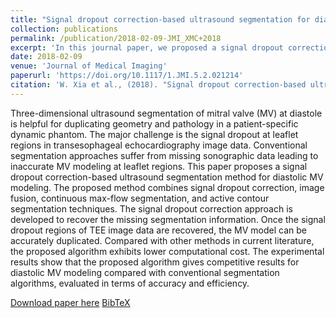 ```yaml
---
title: "Signal dropout correction-based ultrasound segmentation for diastolic mitral valve modeling"
collection: publications
permalink: /publication/2018-02-09-JMI_XMC+2018
excerpt: 'In this journal paper, we proposed a signal dropout correction-based ultrasound segmentation method for diastolic Mitral valve modeling.'
date: 2018-02-09
venue: 'Journal of Medical Imaging'
paperurl: 'https://doi.org/10.1117/1.JMI.5.2.021214'
citation: 'W. Xia et al., (2018). "Signal dropout correction-based ultrasound segmentation for diastolic mitral valve modeling"; in <i>Journal of Medical Imaging</i>, 15(2), pp. 1-6.'
---
```


Three-dimensional ultrasound segmentation of mitral valve (MV) at diastole is helpful for duplicating geometry and pathology in a patient-specific dynamic phantom. The major challenge is the signal dropout at leaflet regions in transesophageal echocardiography image data. Conventional segmentation approaches suffer from missing sonographic data leading to inaccurate MV modeling at leaflet regions. This paper proposes a signal dropout correction-based ultrasound segmentation method for diastolic MV modeling. The proposed method combines signal dropout correction, image fusion, continuous max-flow segmentation, and active contour segmentation techniques. The signal dropout correction approach is developed to recover the missing segmentation information. Once the signal dropout regions of TEE image data are recovered, the MV model can be accurately duplicated. Compared with other methods in current literature, the proposed algorithm exhibits lower computational cost. The experimental results show that the proposed algorithm gives competitive results for diastolic MV modeling compared with conventional segmentation algorithms, evaluated in terms of accuracy and efficiency.

[Download paper here](https://doi.org/10.1117/1.JMI.5.2.021214) [BibTeX](./../files/bibtex/XMC+2018.bib)